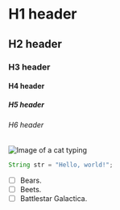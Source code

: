 # H1 header
## H2 header
### H3 header
#### H4 header
##### H5 header
###### H6 header

![Image of a cat typing](https://res.cloudinary.com/jerrick/image/upload/v1532802654/a3e47wjih6jh8ilxwxcz.jpg)

``` Java
String str = "Hello, world!";
```

- [ ] Bears.
- [ ] Beets.
- [ ] Battlestar Galactica.
